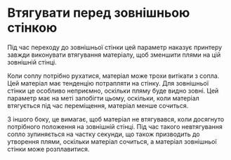 Втягувати перед зовнішньою стінкою
====

Під час переходу до зовнішньої стінки цей параметр наказує принтеру завжди виконувати втягування матеріалу, щоб зменшити плями на цій зовнішній стінці.

Коли соплу потрібно рухатися, матеріал може трохи витікати з сопла. Цей матеріал має тенденцію потрапляти на стінку. Для зовнішньої стінки це особливо неприємно, оскільки пляму буде видно зовні. Цей параметр має на меті запобігти цьому, оскільки, коли матеріал втягується під час переміщення, матеріал менше сочиться.

З іншого боку, це вимагає, щоб матеріал не втягувався, коли досягнуто потрібного положення на зовнішній стінці. Під час такого невтягування сопло зупиняється на частку секунди, що також призводить до утворення плями, оскільки матеріал сочиться, а матеріал зовнішньої стінки може розплавитися.
